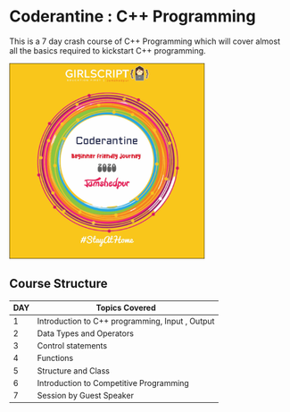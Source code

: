 # Coderantine : C++ Programming
This is a 7 day crash course of C++ Programming which will cover almost all the basics required to kickstart C++ programming.

<img src="Coderantine.jpg" alt="Logo" width="350" height="350">

## Course Structure
DAY | Topics Covered 
--- | --- 
1 | Introduction to C++ programming, Input , Output 
2 | Data Types and Operators 
3 | Control statements 
4 | Functions
5 | Structure and Class
6 | Introduction to Competitive Programming
7 | Session by Guest Speaker 
